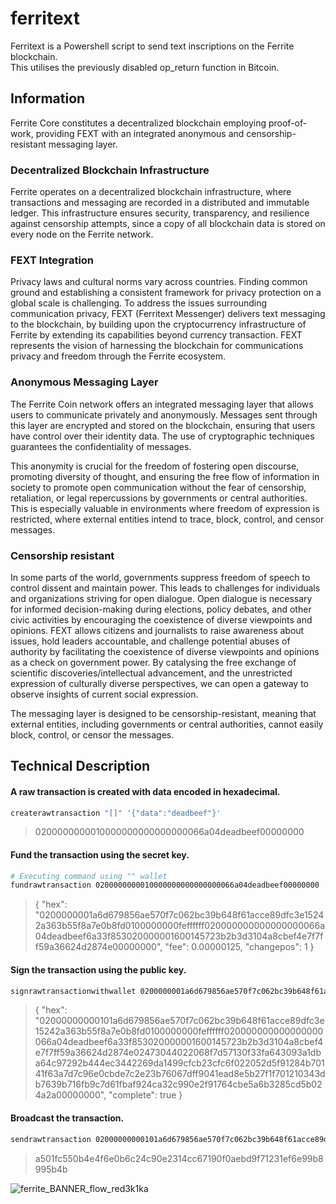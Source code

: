 # ferritext
Ferritext is a Powershell script to send text inscriptions on the Ferrite blockchain.  
This utilises the previously disabled op_return function in Bitcoin.  

## Information
Ferrite Core constitutes a decentralized blockchain employing proof-of-work, providing FEXT with an integrated anonymous and censorship-resistant messaging layer.

### Decentralized Blockchain Infrastructure
Ferrite operates on a decentralized blockchain infrastructure, where transactions and messaging are recorded in a distributed and immutable ledger. This infrastructure ensures security, transparency, and resilience against censorship attempts, since a copy of all blockchain data is stored on every node on the Ferrite network.

### FEXT Integration
Privacy laws and cultural norms vary across countries. Finding common ground and establishing a consistent framework for privacy protection on a global scale is challenging. To address the issues surrounding communication privacy, FEXT (Ferritext Messenger) delivers text messaging to the blockchain, by building upon the cryptocurrency infrastructure of Ferrite by extending its capabilities beyond currency transaction. FEXT represents the vision of harnessing the blockchain for communications privacy and freedom through the Ferrite ecosystem.

### Anonymous Messaging Layer
The Ferrite Coin network offers an integrated messaging layer that allows users to communicate privately and anonymously. Messages sent through this layer are encrypted and stored on the blockchain, ensuring that users have control over their identity data. The use of cryptographic techniques guarantees the confidentiality of messages.

This anonymity is crucial for the freedom of fostering open discourse, promoting diversity of thought, and ensuring the free flow of information in society to promote open communication without the fear of censorship, retaliation, or legal repercussions by governments or central authorities. This is especially valuable in environments where freedom of expression is restricted, where external entities intend to trace, block, control, and censor messages. 

### Censorship resistant
In some parts of the world, governments suppress freedom of speech to control dissent and maintain power. This leads to challenges for individuals and organizations striving for open dialogue. Open dialogue is necessary for informed decision-making during elections, policy debates, and other civic activities by encouraging the coexistence of diverse viewpoints and opinions. FEXT allows citizens and journalists to raise awareness about issues, hold leaders accountable, and challenge potential abuses of authority by facilitating the coexistence of diverse viewpoints and opinions as a check on government power. By catalysing the free exchange of scientific discoveries/intellectual advancement, and the unrestricted expression of culturally diverse perspectives, we can open a gateway to observe insights of current social expression. 

The messaging layer is designed to be censorship-resistant, meaning that external entities, including governments or central authorities, cannot easily block, control, or censor the messages. 

## Technical Description
#### A raw transaction is created with data encoded in hexadecimal.  
```bash
createrawtransaction "[]" '{"data":"deadbeef"}'
```
> 0200000000010000000000000000066a04deadbeef00000000  
#### Fund the transaction using the secret key.
```bash
# Executing command using "" wallet
fundrawtransaction 0200000000010000000000000000066a04deadbeef00000000
```
> {
>  "hex": "0200000001a6d679856ae570f7c062bc39b648f61acce89dfc3e15242a363b55f8a7e0b8fd0100000000feffffff020000000000000000066a04deadbeef6a33f853020000001600145723b2b3d3104a8cbef4e7f7ff59a36624d2874e00000000",
>  "fee": 0.00000125,
>  "changepos": 1
>}  
#### Sign the transaction using the public key.
```bash
signrawtransactionwithwallet 0200000001a6d679856ae570f7c062bc39b648f61acce89dfc3e15242a363b55f8a7e0b8fd0100000000feffffff020000000000000000066a04deadbeef6a33f853020000001600145723b2b3d3104a8cbef4e7f7ff59a36624d2874e00000000
```
> {
>  "hex": "02000000000101a6d679856ae570f7c062bc39b648f61acce89dfc3e15242a363b55f8a7e0b8fd0100000000feffffff020000000000000000066a04deadbeef6a33f853020000001600145723b2b3d3104a8cbef4e7f7ff59a36624d2874e02473044022068f7d57130f33fa643093a1dba64c97292b444ec3442269da1499cfcb23cfc6f022052d5f91284b70141f63a7d7c96e0cbde7c2e23b76067dff9041ead8e5b27f1f701210343db7639b716fb9c7d61fbaf924ca32c990e2f91764cbe5a6b3285cd5b024a2a00000000",
>  "complete": true
>}  
#### Broadcast the transaction.
```bash
sendrawtransaction 02000000000101a6d679856ae570f7c062bc39b648f61acce89dfc3e15242a363b55f8a7e0b8fd0100000000feffffff020000000000000000066a04deadbeef6a33f853020000001600145723b2b3d3104a8cbef4e7f7ff59a36624d2874e02473044022068f7d57130f33fa643093a1dba64c97292b444ec3442269da1499cfcb23cfc6f022052d5f91284b70141f63a7d7c96e0cbde7c2e23b76067dff9041ead8e5b27f1f701210343db7639b716fb9c7d61fbaf924ca32c990e2f91764cbe5a6b3285cd5b024a2a00000000
```
> a501fc550b4e4f6e0b6c24c90e2314cc67190f0aebd9f71231ef6e99b8995b4b

![ferrite_BANNER_flow_red3k1ka](https://github.com/koh-gt/ferritext/assets/101822992/2d2c5762-49c8-4bc0-b6a8-ece36e80d6e2)

